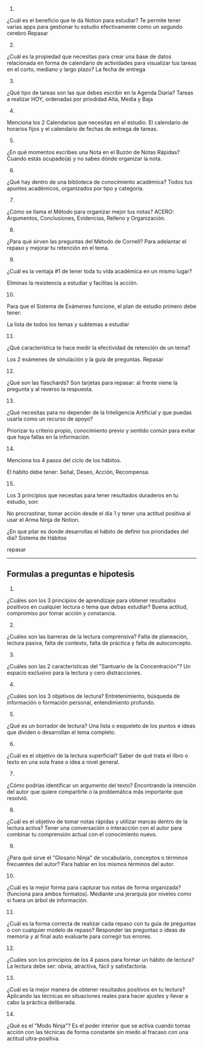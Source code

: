 1.
¿Cuál es el beneficio que te da Notion para estudiar?
Te permite tener varias apps para gestionar tu estudio efectivamente como un segundo cerebro
Repasar

2.
¿Cuál es la propiedad que necesitas para crear una base de datos relacionada en forma de calendario de actividades para visualizar tus tareas en el corto, mediano y largo plazo?
La fecha de entrega

3.
¿Qué tipo de tareas son las que debes escribir en la Agenda Diaria?
Tareas a realizar HOY, ordenadas por priodidad Alta, Media y Baja

4.
Menciona los 2 Calendarios que necesitas en el estudio.
El calendario de horarios fijos y el calendario de fechas de entrega de tareas.

5.
¿En qué momentos escribes una Nota en el Buzón de Notas Rápidas?
Cuando estás ocupado(a) y no sabes dónde organizar la nota.

6.
¿Qué hay dentro de una biblioteca de conocimiento académica?
Todos tus apuntes académicos, organizados por tipo y categoría.

7.
¿Cómo se llama el Método para organizar mejor tus notas?
ACERO: Argumentos, Conclusiones, Evidencias, Relleno y Organización.

8.
¿Para qué sirven las preguntas del Método de Cornell?
Para adelantar el repaso y mejorar tu retención en el tema.

9.
¿Cuál es la ventaja #1 de tener toda tu vida académica en un mismo lugar?

Eliminas la resistencia a estudiar y facilitas la acción.

10.
Para que el Sistema de Exámenes funcione, el plan de estudio primero debe tener:

La lista de todos los temas y subtemas a estudiar

11.
¿Qué característica te hace medir la efectividad de retención de un tema?

Los 2 exámenes de simulación y la guía de preguntas.
Repasar

12.
¿Qué son las flaschards?
Son tarjetas para repasar: al frente viene la pregunta y al reverso la respuesta.

13.
¿Qué necesitas para no depender de la Inteligencia Artificial y que puedas usarla como un recurso de apoyo?

Priorizar tu criterio propio, conocimiento previo y sentido común para evitar que haya fallas en la información.

14.
Menciona los 4 pasos del ciclo de los hábitos.

El hábito debe tener: Señal, Deseo, Acción, Recompensa.

15.
Los 3 principios que necesitas para tener resultados duraderos en tu estudio, son:

No procrastinar, tomar acción desde el día 1 y tener una actitud positiva al usar el Arma Ninja de Notion.


¿En qué pilar es donde desarrollas el hábito de definir tus prioridades del día?
Sistema de Hábitos

repasar


--- 
## Formulas a preguntas e hipotesis 


1.
¿Cuáles son los 3 principios de aprendizaje para obtener resultados positivos en cualquier lectura o tema que debas estudiar?
Buena actitud, compromiso por tomar acción y constancia.

2.
¿Cuáles son las barreras de la lectura comprensiva?
Falta de planeación, lectura pasiva, falta de contexto, falta de práctica y falta de autoconcepto.

3.
¿Cuáles son las 2 características del "Santuario de la Concentración"?
Un espacio exclusivo para la lectura y cero distracciones.

4.
¿Cuáles son los 3 objetivos de lectura?
Entretenimiento, búsqueda de información o formación personal, entendimiento profundo.

5.
¿Qué es un borrador de lectura?
Una lista o esqueleto de los puntos e ideas que dividen o desarrollan el tema completo.

6.
¿Cuál es el objetivo de la lectura superficial?
Saber de qué trata el libro o texto en una sola frase o idea a nivel general.

7.
¿Cómo podrías identificar un argumento del texto?
Encontrando la intención del autor que quiere compartirte o la problemática más importante que resolvió.

8.
¿Cuál es el objetivo de tomar notas rápidas y utilizar marcas dentro de la lectura activa?
Tener una conversación o interacción con el autor para combinar tu comprensión actual con el conocimiento nuevo.

9.
¿Para qué sirve el "Glosario Ninja" de vocabulario, conceptos o términos frecuentes del autor?
Para hablar en los mismos términos del autor.

10.
¿Cuál es la mejor forma para capturar tus notas de forma organizada? (funciona para ambos formatos).
Mediante una jerarquía por niveles como si fuera un árbol de información.

11.
¿Cuál es la forma correcta de realizar cada repaso con tu guía de preguntas o con cualquier modelo de repaso?
Responder las preguntas o ideas de memoria y al final auto evaluarte para corregir tus errores.

12.
¿Cuáles son los principios de los 4 pasos para formar un hábito de lectura?
La lectura debe ser: obvia, atractiva, fácil y satisfactoria.

13.
¿Cuál es la mejor manera de obtener resultados positivos en tu lectura?
Aplicando las técnicas en situaciones reales para hacer ajustes y llevar a cabo la práctica deliberada.

14.
¿Qué es el "Modo Ninja"?
Es el poder interior que se activa cuando tomas acción con las técnicas de forma constante sin miedo al fracaso con una actitud ultra-positiva.

